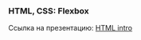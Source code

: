 ### HTML, CSS: Flexbox
Ссылка на презентацию: [HTML intro](https://github.com/ait-tr/cohort39.2/blob/main/front_end/lesson_04/CSS_Flexbox.pdf)

 



